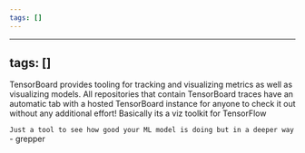 ```yaml
---
tags: []
---
```


---
tags: []
---

TensorBoard provides tooling for tracking and visualizing metrics as well as visualizing models. All repositories that contain TensorBoard traces have an automatic tab with a hosted TensorBoard instance for anyone to check it out without any additional effort!
Basically its a viz toolkit for TensorFlow

`Just a tool to see how good your ML model is doing but in a deeper way`  - grepper
